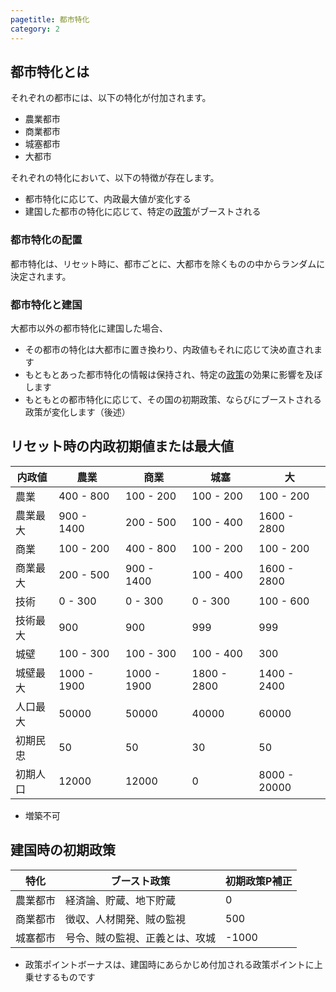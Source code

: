 ```yaml
---
pagetitle: 都市特化
category: 2
---
```


## 都市特化とは
それぞれの都市には、以下の特化が付加されます。

* 農業都市
* 商業都市
* 城塞都市
* 大都市

それぞれの特化において、以下の特徴が存在します。

* 都市特化に応じて、内政最大値が変化する
* 建国した都市の特化に応じて、特定の[政策](dom-policies.html)がブーストされる

### 都市特化の配置
都市特化は、リセット時に、都市ごとに、大都市を除くものの中からランダムに決定されます。

### 都市特化と建国
大都市以外の都市特化に建国した場合、

* その都市の特化は大都市に置き換わり、内政値もそれに応じて決め直されます
* もともとあった都市特化の情報は保持され、特定の[政策](dom-policies.html)の効果に影響を及ぼします
* もともとの都市特化に応じて、その国の初期政策、ならびにブーストされる政策が変化します（後述）

## リセット時の内政初期値または最大値

| 内政値 | 農業 | 商業 | 城塞 | 大 |
|---|---|---|---|---|
| 農業 | 400 - 800 | 100 - 200 | 100 - 200 | 100 - 200  |
| 農業最大 | 900 - 1400 | 200 - 500 | 100 - 400 | 1600 - 2800 |
| 商業 | 100 - 200 | 400 - 800 | 100 - 200 | 100 - 200 |
| 商業最大 | 200 - 500 | 900 - 1400 | 100 - 400 | 1600 - 2800 |
| 技術 | 0 - 300 | 0 - 300 | 0 - 300 | 100 - 600 |
| 技術最大 | 900 | 900 | 999 | 999 |
| 城壁 | 100 - 300 | 100 - 300 | 100 - 400 | 300 |
| 城壁最大 | 1000 - 1900 | 1000 - 1900 | 1800 - 2800 | 1400 - 2400 |
| 人口最大 | 50000 | 50000 | 40000 | 60000 |
| 初期民忠 | 50 | 50 | 30 | 50 |
| 初期人口 | 12000 | 12000 | 0 | 8000 - 20000 |

* 増築不可

## 建国時の初期政策

| 特化 | ブースト政策 | 初期政策P補正 |
| -- | -- | -- |
| 農業都市 | 経済論、貯蔵、地下貯蔵 | 0 |
| 商業都市 | 徴収、人材開発、賊の監視 | 500 |
| 城塞都市 | 号令、賊の監視、正義とは、攻城 | -1000 |

* 政策ポイントボーナスは、建国時にあらかじめ付加される政策ポイントに上乗せするものです
